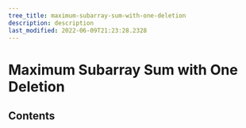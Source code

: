 ```yaml
---
tree_title: maximum-subarray-sum-with-one-deletion
description: description
last_modified: 2022-06-09T21:23:28.2328
---
```


# Maximum Subarray Sum with One Deletion

## Contents

